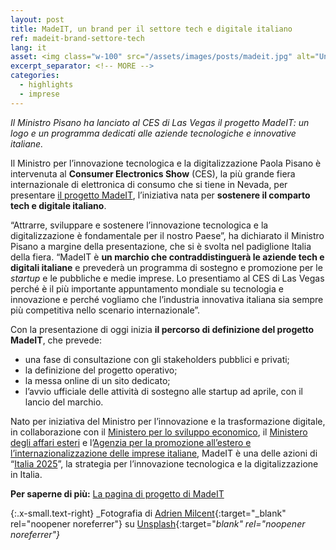 ```yaml
---
layout: post
title: MadeIT, un brand per il settore tech e digitale italiano
ref: madeit-brand-settore-tech
lang: it
asset: <img class="w-100" src="/assets/images/posts/madeit.jpg" alt="Un brand per l'innovazione Made in Italy"/>
excerpt_separator: <!-- MORE -->
categories:
  - highlights
  - imprese
---
```


_Il Ministro Pisano ha lanciato al CES di Las Vegas il progetto MadeIT: un logo e un programma dedicati alle aziende tecnologiche e innovative italiane._

<!-- MORE -->

Il Ministro per l’innovazione tecnologica e la digitalizzazione Paola Pisano è intervenuta al **Consumer Electronics Show** (CES), la più grande fiera internazionale di elettronica di consumo che si tiene in Nevada, per presentare [il progetto MadeIT](https://innovazione.gov.it/it/progetti/made-it/), l’iniziativa nata per **sostenere il comparto tech e digitale italiano**. 

“Attrarre, sviluppare e sostenere l’innovazione tecnologica e la digitalizzazione è fondamentale per il nostro Paese”, ha dichiarato il Ministro Pisano a margine della presentazione, che si è svolta nel padiglione Italia della fiera. “MadeIT è **un marchio che contraddistinguerà le aziende tech e digitali italiane** e prevederà un programma di sostegno e promozione per le _startup_ e le pubbliche e medie imprese. Lo presentiamo al CES di Las Vegas perché è il più importante appuntamento mondiale su tecnologia e innovazione e perché vogliamo che l’industria innovativa italiana sia sempre più competitiva nello scenario internazionale”.

Con la presentazione di oggi inizia **il percorso di definizione del progetto MadeIT**, che prevede:

- una fase di consultazione con gli stakeholders pubblici e privati;
- la definizione del progetto operativo;
- la messa online di un sito dedicato;
- l’avvio ufficiale delle attività di sostegno alle startup ad aprile, con il lancio del marchio. 

Nato per iniziativa del Ministro per l’innovazione e la trasformazione digitale, in collaborazione con il [Ministero per lo sviluppo economico](https://www.mise.gov.it/index.php/it/), il [Ministero degli affari esteri](https://www.esteri.it/mae/it/servizi/italiani/opportunita/al_mae) e l’[Agenzia per la promozione all’estero e l’internazionalizzazione delle imprese italiane](https://www.ice.it/it), MadeIT è una delle azioni di “[Italia 2025](https://innovazione.gov.it/presentazione-piano-innovazione/)”, la strategia per l’innovazione tecnologica e la digitalizzazione in Italia. 

**Per saperne di più:**
[La pagina di progetto di MadeIT](https://innovazione.gov.it/it/progetti/made-it/)

{:.x-small.text-right}
_Fotografia di [Adrien Milcent](https://unsplash.com/@1100freeb?utm_source=unsplash&utm_medium=referral&utm_content=creditCopyText){:target="_blank" rel="noopener noreferrer"} su [Unsplash](https://unsplash.com/@1100freeb?utm_source=unsplash&utm_medium=referral&utm_content=creditCopyText){:target="_blank" rel="noopener noreferrer"}_
